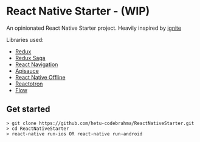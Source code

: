 # React Native Starter - (WIP)

An opinionated React Native Starter project.
Heavily inspired by [ignite](https://github.com/infinitered/ignite)

Libraries used:
* [Redux](https://github.com/reactjs/redux)
* [Redux Saga](https://github.com/redux-saga/redux-saga)
* [React Navigation](https://github.com/react-community/react-navigation)
* [Apisauce](https://github.com/infinitered/apisauce)
* [React Native Offline](https://github.com/rauliyohmc/react-native-offline)
* [Reactotron](https://github.com/infinitered/reactotron)
* [Flow](https://github.com/facebook/flow)

## Get started
```
> git clone https://github.com/hetu-codebrahma/ReactNativeStarter.git
> cd ReactNativeStarter
> react-native run-ios OR react-native run-android
```
